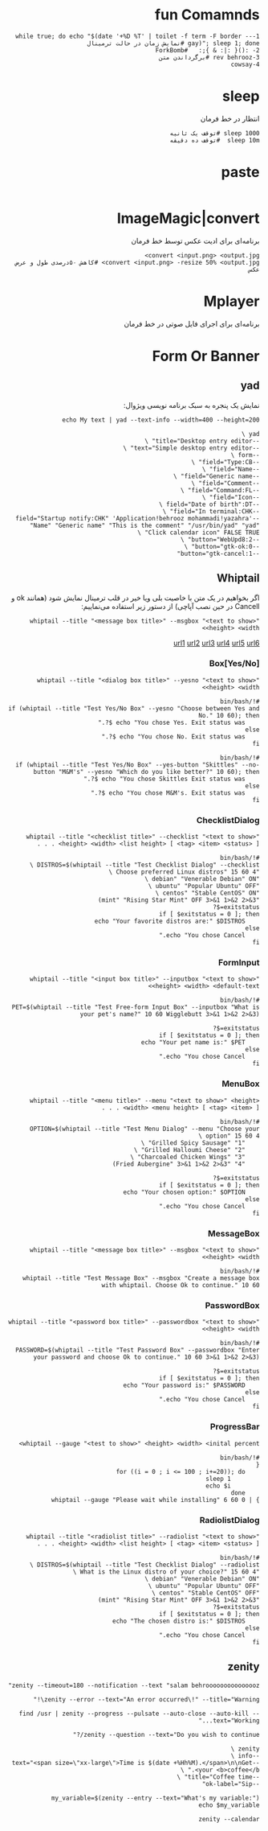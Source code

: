 <div dir="rtl">

# fun Comamnds

```shell
1-while true; do echo "$(date '+%D %T' | toilet -f term -F border --gay)"; sleep 1; done #نمایش زمان در حالت ترمینال
2- :(){ :|: & };:   #ForkBomb
3-rev behrooz #برگرداندن متن
4-cowsay
```

# sleep

انتظار در خط فرمان

```shell
sleep 1000 #توقف یک ثانیه
sleep 10m  #توقف ده دقیقه

```

# paste

```shell
```

# ImageMagic|convert

برنامه‌ای برای ادیت عکس توسط خط فرمان

```shell
convert <input.png> <output.jpg>
convert <input.png> -resize 50% <output.jpg> #کاهش ۵۰درصدی طول و عرض عکس
```

# Mplayer

برنامه‌ای برای اجرای فایل صوتی در خط فرمان

# Form Or Banner

## yad

نمایش یک پنجره به سبک برنامه نویسی ویژوال:

```shell
echo My text | yad --text-info --width=400 --height=200
```

```shell
yad \
--title="Desktop entry editor" \
--text="Simple desktop entry editor" \
--form \
--field="Type:CB" \
--field="Name" \
--field="Generic name" \
--field="Comment" \
--field="Command:FL" \
--field="Icon" \
--field="Date of birth":DT \
--field="In terminal:CHK" \
--field="Startup notify:CHK" 'Application!behrooz mohammadi!yazahra' "Name" "Generic name" "This is the comment" "/usr/bin/yad" "yad" "Click calendar icon" FALSE TRUE \
--button="WebUpd8:2" \
--button="gtk-ok:0" \
--button="gtk-cancel:1"
```

## Whiptail

اگر بخواهیم در یک متن با خاصیت بلی ویا خیر در قلب ترمینال نمایش شود (همانند ok و Cancell در حین نصب آپاچی) از دستور زیر استفاده می‌نماییم:

```shell
whiptail --title "<message box title>" --msgbox "<text to show>" <height> <width>
```

[url1](https://unix.stackexchange.com/questions/144924/how-to-create-a-message-box-from-the-command-line)
[url2](https://stackoverflow.com/questions/7035/how-to-show-a-gui-message-box-from-a-bash-script-in-linux)
[url3](http://linux.byexamples.com/archives/265/a-complete-zenity-dialog-examples-2)
[url4](https://www.howtogeek.com/107537/how-to-make-simple-graphical-shell-scripts-with-zenity-on-linux)
[url5](http://jamesslocum.com/post/55694754191)
[url6](http://xmodulo.com/create-dialog-boxes-interactive-shell-script.html)

### [Yes/No]Box

```shell
whiptail --title "<dialog box title>" --yesno "<text to show>" <height> <width>
```

```shell
#!/bin/bash
if (whiptail --title "Test Yes/No Box" --yesno "Choose between Yes and No." 10 60); then
    echo "You chose Yes. Exit status was $?."
else
    echo "You chose No. Exit status was $?."
fi

```

```shell
#!/bin/bash
if (whiptail --title "Test Yes/No Box" --yes-button "Skittles" --no-button "M&M's" --yesno "Which do you like better?" 10 60); then
    echo "You chose Skittles Exit status was $?."
else
    echo "You chose M&M's. Exit status was $?."
fi

```

### ChecklistDialog

```shell
whiptail --title "<checklist title>" --checklist "<text to show>" <height> <width> <list height> [ <tag> <item> <status> ] . . .
```

```shell
#!/bin/bash
DISTROS=$(whiptail --title "Test Checklist Dialog" --checklist \
"Choose preferred Linux distros" 15 60 4 \
"debian" "Venerable Debian" ON \
"ubuntu" "Popular Ubuntu" OFF \
"centos" "Stable CentOS" ON \
"mint" "Rising Star Mint" OFF 3>&1 1>&2 2>&3)
exitstatus=$?
if [ $exitstatus = 0 ]; then
    echo "Your favorite distros are:" $DISTROS
else
    echo "You chose Cancel."
fi

```

### FormInput

```shell
whiptail --title "<input box title>" --inputbox "<text to show>" <height> <width> <default-text>
```

```shell
#!/bin/bash
PET=$(whiptail --title "Test Free-form Input Box" --inputbox "What is your pet's name?" 10 60 Wigglebutt 3>&1 1>&2 2>&3)
 
exitstatus=$?
if [ $exitstatus = 0 ]; then
    echo "Your pet name is:" $PET
else
    echo "You chose Cancel."
fi
```

### MenuBox

```shell
whiptail --title "<menu title>" --menu "<text to show>" <height> <width> <menu height> [ <tag> <item> ] . . .
```

```shell
#!/bin/bash
OPTION=$(whiptail --title "Test Menu Dialog" --menu "Choose your option" 15 60 4 \
    "1" "Grilled Spicy Sausage" \
    "2" "Grilled Halloumi Cheese" \
    "3" "Charcoaled Chicken Wings" \
    "4" "Fried Aubergine" 3>&1 1>&2 2>&3)

exitstatus=$?
if [ $exitstatus = 0 ]; then
    echo "Your chosen option:" $OPTION
else
    echo "You chose Cancel."
fi

```

### MessageBox

```shell
whiptail --title "<message box title>" --msgbox "<text to show>" <height> <width>
```

```shell
#!/bin/bash
whiptail --title "Test Message Box" --msgbox "Create a message box with whiptail. Choose Ok to continue." 10 60
```

### PasswordBox

```shell
whiptail --title "<password box title>" --passwordbox "<text to show>" <height> <width>
```

```shell
#!/bin/bash
PASSWORD=$(whiptail --title "Test Password Box" --passwordbox "Enter your password and choose Ok to continue." 10 60 3>&1 1>&2 2>&3)
 
exitstatus=$?
if [ $exitstatus = 0 ]; then
    echo "Your password is:" $PASSWORD
else
    echo "You chose Cancel."
fi
```

### ProgressBar

```shell
whiptail --gauge "<test to show>" <height> <width> <inital percent>
```

```shell
#!/bin/bash
{
    for ((i = 0 ; i <= 100 ; i+=20)); do
        sleep 1
        echo $i
    done
} | whiptail --gauge "Please wait while installing" 6 60 0
```

### RadiolistDialog

```shell
whiptail --title "<radiolist title>" --radiolist "<text to show>" <height> <width> <list height> [ <tag> <item> <status> ] . . .
```

```shell
#!/bin/bash
DISTROS=$(whiptail --title "Test Checklist Dialog" --radiolist \
"What is the Linux distro of your choice?" 15 60 4 \
"debian" "Venerable Debian" ON \
"ubuntu" "Popular Ubuntu" OFF \
"centos" "Stable CentOS" OFF \
"mint" "Rising Star Mint" OFF 3>&1 1>&2 2>&3)
exitstatus=$?
if [ $exitstatus = 0 ]; then
    echo "The chosen distro is:" $DISTROS
else
    echo "You chose Cancel."
fi
```

## zenity

```shell
zenity --timeout=180 --notification --text "salam behrooooooooooooooz"
```

```shell
zenity --error --text="An error occurred\!" --title="Warning\!"
```

```shell
find /usr | zenity --progress --pulsate --auto-close --auto-kill --text="Working..."
```

```shell
zenity --question --text="Do you wish to continue/?"
```

```shell
zenity \
--info \
--text="<span size=\"xx-large\">Time is $(date +%Hh%M).</span>\n\nGet your <b>coffee</b>." \
--title="Coffee time" \
--ok-label="Sip"
```

```shell
my_variable=$(zenity --entry --text="What's my variable:")
echo $my_variable
```

```shell
zenity --calendar
```

</div>